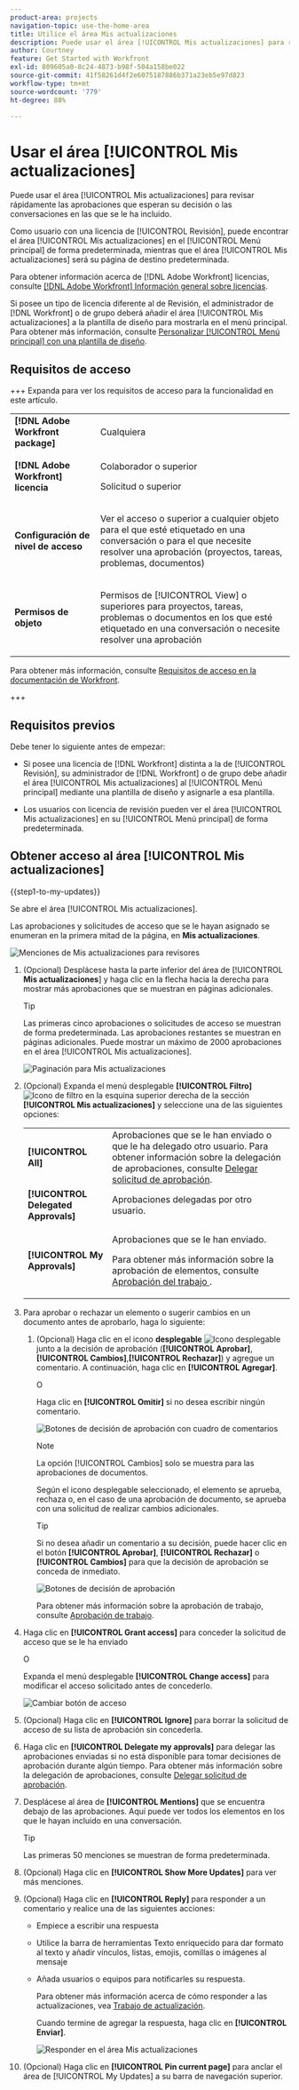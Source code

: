 ```yaml
---
product-area: projects
navigation-topic: use-the-home-area
title: Utilice el área Mis actualizaciones
description: Puede usar el área [!UICONTROL Mis actualizaciones] para revisar de manera rápida las aprobaciones que esperan su decisión o las conversaciones en las que se le ha incluido.
author: Courtney
feature: Get Started with Workfront
exl-id: 809605a0-8c24-4873-b98f-504a158be022
source-git-commit: 41f58261d4f2e6075187886b371a23eb5e97d823
workflow-type: tm+mt
source-wordcount: '779'
ht-degree: 88%

---
```



# Usar el área [!UICONTROL Mis actualizaciones]

<!--<span class="preview">The highlighted information on this page refers to functionality not yet generally available. It is available only in the Preview environment for all customers. After the monthly releases to Production, the same features are also available in the Production environment for customers who enabled fast releases. </span>   

<span class="preview">For information about fast releases, see [Enable or disable fast releases for your organization](/help/quicksilver/administration-and-setup/set-up-workfront/configure-system-defaults/enable-fast-release-process.md). </span>-->


Puede usar el área [!UICONTROL Mis actualizaciones] para revisar rápidamente las aprobaciones que esperan su decisión o las conversaciones en las que se le ha incluido.

Como usuario con una licencia de [!UICONTROL Revisión], puede encontrar el área [!UICONTROL Mis actualizaciones] en el [!UICONTROL Menú principal] de forma predeterminada, mientras que el área [!UICONTROL Mis actualizaciones] será su página de destino predeterminada.

Para obtener información acerca de [!DNL Adobe Workfront] licencias, consulte [[!DNL Adobe Workfront] Información general sobre licencias](../../../administration-and-setup/add-users/access-levels-and-object-permissions/wf-licenses.md).

Si posee un tipo de licencia diferente al de Revisión, el administrador de [!DNL Workfront] o de grupo deberá añadir el área [!UICONTROL Mis actualizaciones] a la plantilla de diseño para mostrarla en el menú principal. Para obtener más información, consulte [Personalizar [!UICONTROL Menú principal] con una plantilla de diseño](../../../administration-and-setup/customize-workfront/use-layout-templates/customize-main-menu.md).

## Requisitos de acceso

+++ Expanda para ver los requisitos de acceso para la funcionalidad en este artículo.

<table style="table-layout:auto"> 
 <col> 
 <col> 
 <tbody> 
  <tr> 
   <td role="rowheader"><strong>[!DNL Adobe Workfront package]</strong></td> 
   <td> <p>Cualquiera</p> </td> 
  </tr> 
  <tr> 
   <td role="rowheader"><strong>[!DNL Adobe Workfront] licencia</strong></td> 
   <td> <p>Colaborador o superior</p>
   <p>Solicitud o superior</p> </td> 
  </tr> 
  <tr> 
   <td role="rowheader"><strong>Configuración de nivel de acceso</strong></td> 
   <td> <p>Ver el acceso o superior a cualquier objeto para el que esté etiquetado en una conversación o para el que necesite resolver una aprobación (proyectos, tareas, problemas, documentos)</p> </td> 
  </tr> 
  <tr> 
   <td role="rowheader"><strong>Permisos de objeto</strong></td> 
   <td> <p>Permisos de [!UICONTROL View] o superiores para proyectos, tareas, problemas o documentos en los que esté etiquetado en una conversación o necesite resolver una aprobación</p> </td> 
  </tr> 
 </tbody> 
</table>

Para obtener más información, consulte [Requisitos de acceso en la documentación de Workfront](/help/quicksilver/administration-and-setup/add-users/access-levels-and-object-permissions/access-level-requirements-in-documentation.md).

+++

## Requisitos previos

Debe tener lo siguiente antes de empezar:

* Si posee una licencia de [!DNL Workfront] distinta a la de [!UICONTROL Revisión], su administrador de [!DNL Workfront] o de grupo debe añadir el área [!UICONTROL Mis actualizaciones] al [!UICONTROL Menú principal] mediante una plantilla de diseño y asignarle a esa plantilla.

* Los usuarios con licencia de revisión pueden ver el área [!UICONTROL Mis actualizaciones] en su [!UICONTROL Menú principal] de forma predeterminada.

## Obtener acceso al área [!UICONTROL Mis actualizaciones]

{{step1-to-my-updates}}

Se abre el área [!UICONTROL Mis actualizaciones].

Las aprobaciones y solicitudes de acceso que se le hayan asignado se enumeran en la primera mitad de la página, en **Mis actualizaciones**.

![Menciones de Mis actualizaciones para revisores](assets/my-updates-mentions-for-reviwers-nwe-350x418.png)

1. (Opcional) Desplácese hasta la parte inferior del área de [!UICONTROL **Mis actualizaciones**] y haga clic en la flecha hacia la derecha para mostrar más aprobaciones que se muestran en páginas adicionales.

   >[!TIP]
   >
   >Las primeras cinco aprobaciones o solicitudes de acceso se muestran de forma predeterminada. Las aprobaciones restantes se muestran en páginas adicionales. Puede mostrar un máximo de 2000 aprobaciones en el área [!UICONTROL Mis actualizaciones].

   ![Paginación para Mis actualizaciones](assets/pagination-for-my-updates-page-highlighted-nwe-350x78.png)

1. (Opcional) Expanda el menú desplegable **[!UICONTROL Filtro]** ![Icono de filtro](assets/filter-nwepng.png) en la esquina superior derecha de la sección **[!UICONTROL Mis actualizaciones]** y seleccione una de las siguientes opciones:

   <table style="table-layout:auto"> 
    <col> 
    </col> 
    <col> 
    </col> 
    <tbody> 
     <tr> 
      <td role="rowheader"><strong>[!UICONTROL All]</strong></td> 
      <td>Aprobaciones que se le han enviado o que le ha delegado otro usuario. Para obtener información sobre la delegación de aprobaciones, consulte <a href="../../../review-and-approve-work/manage-approvals/delegate-approval-requests.md" class="MCXref xref">Delegar solicitud de aprobación</a>. </td> 
     </tr> 
     <tr> 
      <td role="rowheader"><strong>[!UICONTROL Delegated Approvals]</strong></td> 
      <td>Aprobaciones delegadas por otro usuario. </td> 
     </tr> 
     <tr> 
      <td role="rowheader"><strong>[!UICONTROL My Approvals]</strong></td> 
      <td> <p>Aprobaciones que se le han enviado. </p> <p>Para obtener más información sobre la aprobación de elementos, consulte <a href="../../../review-and-approve-work/manage-approvals/approving-work.md" class="MCXref xref">Aprobación del trabajo </a>.</p> </td> 
     </tr> 
    </tbody> 
   </table>

1. Para aprobar o rechazar un elemento o sugerir cambios en un documento antes de aprobarlo, haga lo siguiente:

   1. (Opcional) Haga clic en el icono **desplegable** ![Icono desplegable](assets/down-arrow-blue.png) junto a la decisión de aprobación (**[!UICONTROL Aprobar]**, **[!UICONTROL Cambios]**,**[!UICONTROL Rechazar]**) y agregue un comentario. A continuación, haga clic en **[!UICONTROL Agregar]**.

      O

      Haga clic en **[!UICONTROL Omitir]** si no desea escribir ningún comentario.

      ![Botones de decisión de aprobación con cuadro de comentarios](assets/approval-decision-buttons-in-my-updates-with-comment-box-nwe-350x183.png)

      >[!NOTE]
      >
      >La opción [!UICONTROL Cambios] solo se muestra para las aprobaciones de documentos.

      Según el icono desplegable seleccionado, el elemento se aprueba, rechaza o, en el caso de una aprobación de documento, se aprueba con una solicitud de realizar cambios adicionales.

      >[!TIP]
      >
      >Si no desea añadir un comentario a su decisión, puede hacer clic en el botón **[!UICONTROL Aprobar]**, **[!UICONTROL Rechazar]** o **[!UICONTROL Cambios]** para que la decisión de aprobación se conceda de inmediato.
      >
      >
      >![Botones de decisión de aprobación](assets/approval-decision-buttons-in-my-updates-nwe-350x169.png)
      >
      >Para obtener más información sobre la aprobación de trabajo, consulte [Aprobación de trabajo](../../../review-and-approve-work/manage-approvals/approving-work.md).

1. Haga clic en **[!UICONTROL Grant access]** para conceder la solicitud de acceso que se le ha enviado

   O

   Expanda el menú desplegable **[!UICONTROL Change access]** para modificar el acceso solicitado antes de concederlo.

   ![Cambiar botón de acceso](assets/grant-access-button-in-my-updates-nwe-350x224.png)

1. (Opcional) Haga clic en **[!UICONTROL Ignore]** para borrar la solicitud de acceso de su lista de aprobación sin concederla.
1. Haga clic en **[!UICONTROL Delegate my approvals]** para delegar las aprobaciones enviadas si no está disponible para tomar decisiones de aprobación durante algún tiempo. Para obtener más información sobre la delegación de aprobaciones, consulte [Delegar solicitud de aprobación](../../../review-and-approve-work/manage-approvals/delegate-approval-requests.md).
1. Desplácese al área de **[!UICONTROL Mentions]** que se encuentra debajo de las aprobaciones. Aquí puede ver todos los elementos en los que le hayan incluido en una conversación.

   >[!TIP]
   >
   >Las primeras 50 menciones se muestran de forma predeterminada.

1. (Opcional) Haga clic en **[!UICONTROL Show More Updates]** para ver más menciones.
1. (Opcional) Haga clic en **[!UICONTROL Reply]** para responder a un comentario y realice una de las siguientes acciones:
   * Empiece a escribir una respuesta
   * Utilice la barra de herramientas Texto enriquecido para dar formato al texto y añadir vínculos, listas, emojis, comillas o imágenes al mensaje
   * Añada usuarios o equipos para notificarles su respuesta.

     Para obtener más información acerca de cómo responder a las actualizaciones, vea [Trabajo de actualización](/help/quicksilver/workfront-basics/updating-work-items-and-viewing-updates/update-work.md).

     Cuando termine de agregar la respuesta, haga clic en **[!UICONTROL Enviar]**.

     ![Responder en el área Mis actualizaciones](assets/reply-in-the-my-updates-area.png)

1. (Opcional) Haga clic en **[!UICONTROL Pin current page]** para anclar el área de [!UICONTROL My Updates] a su barra de navegación superior.
